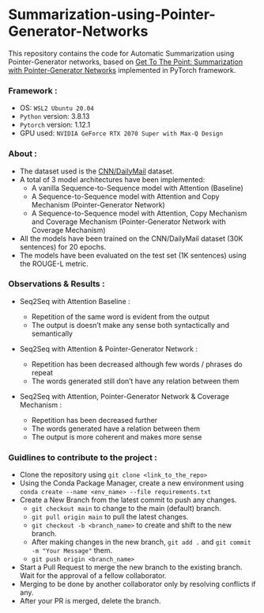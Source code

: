 # Summarization-using-Pointer-Generator-Networks

This repository contains the code for Automatic Summarization using Pointer-Generator networks, based on <a href="https://aclanthology.org/P17-1099.pdf">Get To The Point: Summarization with Pointer-Generator Networks</a> implemented in PyTorch framework.

### Framework :
- OS: ```WSL2 Ubuntu 20.04```
- ```Python``` version: 3.8.13
- ```Pytorch``` version: 1.12.1
- GPU used: ```NVIDIA GeForce RTX 2070 Super with Max-Q Design```

### About :
- The dataset used is the <a href="https://www.tensorflow.org/datasets/catalog/cnn_dailymail">CNN/DailyMail</a> dataset.
- A total of 3 model architectures have been implemented:
    - A vanilla Sequence-to-Sequence model with Attention (Baseline)
    - A Sequence-to-Sequence model with Attention and Copy Mechanism (Pointer-Generator Network)
    - A Sequence-to-Sequence model with Attention, Copy Mechanism and Coverage Mechanism (Pointer-Generator Network with Coverage Mechanism)
- All the models have been trained on the CNN/DailyMail dataset (30K sentences) for 20 epochs.
- The models have been evaluated on the test set (1K sentences) using the ROUGE-L metric.

### Observations & Results :
- Seq2Seq with Attention Baseline :
    - Repetition of the same word is evident from the output
    - The output is doesn’t make any sense both syntactically and semantically

- Seq2Seq with Attention & Pointer-Generator Network :
    - Repetition has been decreased although few words / phrases do repeat
    - The words generated still don’t have any relation between them

- Seq2Seq with Attention, Pointer-Generator Network & Coverage Mechanism :
    - Repetition has been decreased further
    - The words generated have a relation between them
    - The output is more coherent and makes more sense

### Guidlines to contribute to the project : 
- Clone the repository using ```git clone <link_to_the_repo>```
- Using the Conda Package Manager, create a new environment using ```conda create --name <env_name> --file requirements.txt```
- Create a New Branch from the latest commit to push any changes.
    - ```git checkout main``` to change to the main (default) branch.
    - ```git pull origin main``` to pull the latest changes.
    - ```git checkout -b <branch_name>``` to create and shift to the new branch.
    - After making changes in the new branch, ```git add .``` and ```git commit -m "Your Message"``` them.
    - ```git push origin <branch_name>```
- Start a Pull Request to merge the new branch to the existing branch. Wait for the approval of a fellow collaborator.
- Merging to be done by another collaborator only by resolving conflicts if any.
- After your PR is merged, delete the branch.
